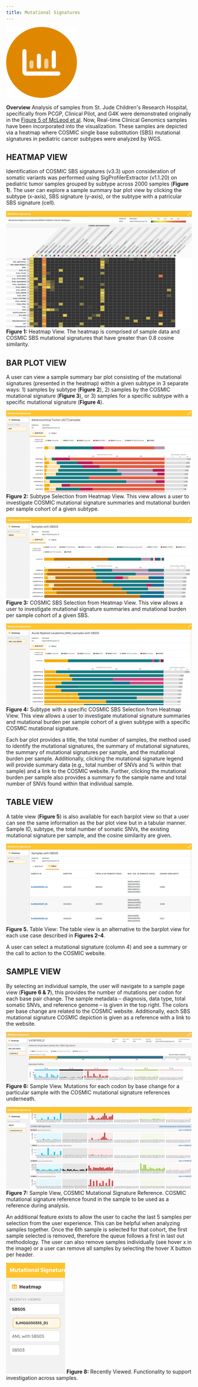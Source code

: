 ```yaml
---
title: Mutational Signatures
---
```


![Mutational Signatures](./mutational-signatures.svg)

**Overview**
Analysis of samples from St. Jude Children's Research Hospital, specifically from PCGP, Clinical Pilot, and G4K were demonstrated originally in the [Figure 5 of McLeod et al](https://cancerdiscovery.aacrjournals.org/content/11/5/1082.long). Now, Real-time Clinical Genomics samples have been incorporated into the visualization. These samples are depicted via a heatmap where COSMIC single base substitution (SBS) mutational signatures in pediatric cancer subtypes were analyzed by WGS.

## HEATMAP VIEW
Identification of COSMIC SBS signatures (v3.3) upon consideration of somatic variants was performed using SigProfilerExtractor (v1.1.20) on pediatric tumor samples grouped by subtype across 2000 samples (**Figure 1**). The user can explore a sample summary bar plot view by clicking the subtype (x-axis), SBS signature (y-axis), or the subtype with a patricular SBS signature (cell).

![](./Heatmap.png)
**Figure 1:** Heatmap View. The heatmap is comprised of sample data and COSMIC SBS mutational signatures that have greater than 0.8 cosine similarity.

## BAR PLOT VIEW
A user can view a sample summary bar plot consisting of the mutational signatures (presented in the heatmap) within a given subtype in 3 separate ways: 1) samples by subtype (**Figure 2**), 2) samples by the COSMIC mutational signature (**Figure 3**), or 3) samples for a specific subtype with a specific mutational signature (**Figure 4**). 


![](./subtype_barplot.png)
**Figure 2:** Subtype Selection from Heatmap View. This view allows a user to investigate COSMIC mutational signature summaries and mutational burden per sample cohort of a given subtype.


![](./SBS_barplot.png)
**Figure 3:** COSMIC SBS Selection from Heatmap View. This view allows a user to investigate mutational signature summaries and mutational burden per sample cohort of a given SBS.


![](./subtype_sbs_barplot.png)
**Figure 4:** Subtype with a specific COSMIC SBS Selection from Heatmap View. This view allows a user to investigate mutational signature summaries and mutational burden per sample cohort of a given subtype with a specific COSMIC mutational signature.

Each bar plot provides a title, the total number of samples, the method used to identify the mutational signatures, the summary of mutational signatures, the summary of mutational signatures per sample, and the mutational burden per sample. Additionally, clicking the mutational signature legend will provide summary data (e.g., total number of SNVs and % within that sample) and a link to the COSMIC website. Further, clicking the mutational burden per sample also provides a summary fo the sample name and total number of SNVs found within that individual sample.


## TABLE VIEW
A table view (**Figure 5**) is also available for each barplot view so that a user can see the same information as the bar plot view but in a tabular manner. Sample ID, subtype, the total number of somatic SNVs, the existing mutational signature per sample, and the cosine similarity are given.

![](./table_view.png)
**Figure 5.** Table View: The table view is an alternative to the barplot view for each use case described in **Figures 2-4**.

A user can select a mutational signature (column 4) and see a summary or the call to action to the COSMIC website.

## SAMPLE VIEW
By selecting an individual sample, the user will navigate to a sample page view (**Figure 6 & 7**), this provides the number of mutations per codon for each base pair change. The sample metadata – diagnosis, data type, total somatic SNVs, and reference genome – is given in the top right. The colors per base change are related to the COSMIC website. Additionally, each SBS mutational signature COSMIC depiction is given as a reference with a link to the website.

![](./sample_view.png)
**Figure 6:** Sample View. Mutations for each codon by base change for a particular sample with the COSMIC mutational signature references underneath.

![](./sample_view_cosmic.png)
**Figure 7:** Sample View, COSMIC Mutational Signature Reference. COSMIC mutational signature reference found in the sample to be used as a reference during analysis.

An additional feature exists to allow the user to cache the last 5 samples per selection from the user experience. This can be helpful when analyzing samples together. Once the 6th sample is selected for that cohort, the first sample selected is removed, therefore the queue follows a first in last out methodology. The user can also remove samples individually (see hover x in the image) or a user can remove all samples by selecting the hover X button per header.

![](./recently_viewed.png)
**Figure 8:** Recently Viewed. Functionality to support investigation across samples. 